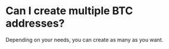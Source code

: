 # Can I create multiple BTC addresses?

Depending on your needs, you can create as many as you want.

